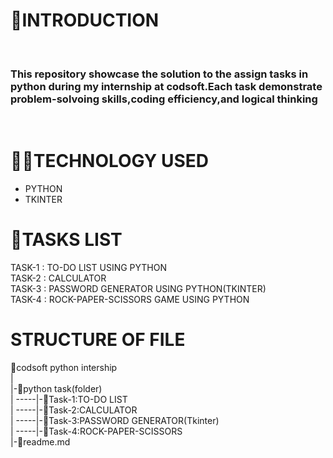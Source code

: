 <h1>🚀INTRODUCTION</h1>
<br>
<h3>This repository showcase the solution to the assign tasks in python during my internship at codsoft.Each task demonstrate problem-solvoing skills,coding efficiency,and logical thinking</h3>
<br>
<h1>👨‍💻TECHNOLOGY USED</h1>
<ul>
  <li>PYTHON</li>
  <LI>TKINTER</LI>
</ul>
<H1>🚨TASKS LIST</H1>
TASK-1 : TO-DO LIST USING PYTHON <BR>
TASK-2 : CALCULATOR <BR>
TASK-3 : PASSWORD GENERATOR USING PYTHON(TKINTER) <BR>
TASK-4 : ROCK-PAPER-SCISSORS GAME USING PYTHON <BR>

<h1>STRUCTURE OF FILE</h1>
📁codsoft python intership
<br>
|
<br>
|-📂python task(folder)
<br>
|    -----|-📜Task-1:TO-DO LIST
<br>
|    -----|-📜Task-2:CALCULATOR
<br>
|    -----|-📜Task-3:PASSWORD GENERATOR(Tkinter)
<br>
|    -----|-📜Task-4:ROCK-PAPER-SCISSORS
<br>
|-📜readme.md


